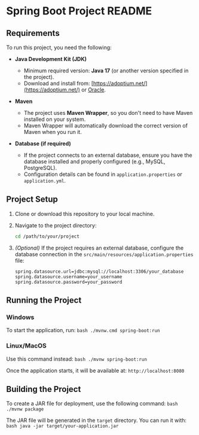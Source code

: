 # Spring Boot Project README

## Requirements

To run this project, you need the following:

- **Java Development Kit (JDK)**
    - Minimum required version: **Java 17** (or another version specified in the project).
    - Download and install from: [https://adoptium.net/](https://adoptium.net/) or [Oracle](https://www.oracle.com/java/technologies/javase-downloads.html).

- **Maven**
    - The project uses **Maven Wrapper**, so you don't need to have Maven installed on your system.
    - Maven Wrapper will automatically download the correct version of Maven when you run it.

- **Database (if required)**
    - If the project connects to an external database, ensure you have the database installed and properly configured (e.g., MySQL, PostgreSQL).
    - Configuration details can be found in `application.properties` or `application.yml`.

## Project Setup

1. Clone or download this repository to your local machine.

2. Navigate to the project directory:
    ```bash
    cd /path/to/your/project
    ```

3. *(Optional)* If the project requires an external database, configure the database connection in the `src/main/resources/application.properties` file:
    ```properties
    spring.datasource.url=jdbc:mysql://localhost:3306/your_database
    spring.datasource.username=your_username
    spring.datasource.password=your_password
    ```

## Running the Project

### Windows

To start the application, run:
    ```bash
    ./mvnw.cmd spring-boot:run
    ```

### Linux/MacOS

Use this command instead:
    ```bash
    ./mvnw spring-boot:run
    ```

Once the application starts, it will be available at:
    ```
    http://localhost:8080
    ```

## Building the Project

To create a JAR file for deployment, use the following command:
    ```bash
    ./mvnw package
    ```

The JAR file will be generated in the `target` directory. You can run it with:
    ```bash
    java -jar target/your-application.jar
    ```
